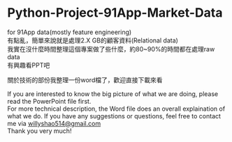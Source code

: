 # Python-Project-91App-Market-Data
for 91App data(mostly feature engineering)  
有點亂，簡單來說就是處理2.X GB的顧客資料(Relational data)  
我實在沒什麼時間整理這個專案做了些什麼，約80~90%的時間都在處理raw data  
有興趣看PPT吧

關於技術的部份我整理一份word檔了，歡迎直接下載來看


If you are interested to know the big picture of what we are doing, please read the PowerPoint file first.  
For more technical description, the Word file does an overall explaination of what we do.
If you have any suggestions or questions, feel free to contact me via willyshao514@gmail.com  
Thank you very much!
